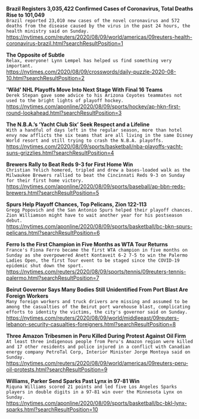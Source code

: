 **Brazil Registers 3,035,422 Confirmed Cases of Coronavirus, Total Deaths Rise to 101,049**\
`Brazil reported 23,010 new cases of the novel coronavirus and 572 deaths from the disease caused by the virus in the past 24 hours, the health ministry said on Sunday.`\
https://nytimes.com/reuters/2020/08/09/world/americas/09reuters-health-coronavirus-brazil.html?searchResultPosition=1

**The Opposite of Subtle**\
`Relax, everyone! Lynn Lempel has helped us find something very important.`\
https://nytimes.com/2020/08/09/crosswords/daily-puzzle-2020-08-10.html?searchResultPosition=2

**'Wild' NHL Playoffs Move Into Next Stage With Final 16 Teams**\
`Derek Stepan gave some advice to his Arizona Coyotes teammates not used to the bright lights of playoff hockey.`\
https://nytimes.com/aponline/2020/08/09/sports/hockey/ap-hkn-first-round-lookahead.html?searchResultPosition=3

**The N.B.A.’s ‘Yacht Club Six’ Seek Respect and a Lifeline**\
`With a handful of days left in the regular season, more than hotel envy now afflicts the six teams that are all living in the same Disney World resort and still trying to crash the N.B.A. playoffs.`\
https://nytimes.com/2020/08/09/sports/basketball/nba-playoffs-yacht-suns-grizzlies.html?searchResultPosition=4

**Brewers Rally to Beat Reds 9-3 for First Home Win**\
`Christian Yelich homered, tripled and drew a bases-loaded walk as the Milwaukee Brewers rallied to beat the Cincinnati Reds 9-3 on Sunday for their first home victory. `\
https://nytimes.com/aponline/2020/08/09/sports/baseball/ap-bbn-reds-brewers.html?searchResultPosition=5

**Spurs Help Playoff Chances, Top Pelicans, Zion 122-113**\
`Gregg Popovich and the San Antonio Spurs helped their playoff chances. Zion Williamson might have to wait another year for his postseason debut.`\
https://nytimes.com/aponline/2020/08/09/sports/basketball/bc-bkn-spurs-pelicans.html?searchResultPosition=6

**Ferro Is the First Champion in Five Months as WTA Tour Returns**\
`France's Fiona Ferro became the first WTA champion in five months on Sunday as she overpowered Anett Kontaveit 6-2 7-5 to win the Palermo Ladies Open, the first Tour event to be staged since the COVID-19 epidemic shut down the sport.`\
https://nytimes.com/reuters/2020/08/09/sports/tennis/09reuters-tennis-palermo.html?searchResultPosition=7

**Beirut Governor Says Many Bodies Still Unidentified From Port Blast Are Foreign Workers**\
`Many foreign workers and truck drivers are missing and assumed to be among the casualties of the Beirut port warehouse blast, complicating efforts to identity the victims, the city's governor said on Sunday. `\
https://nytimes.com/reuters/2020/08/09/world/middleeast/09reuters-lebanon-security-casualties-foreigners.html?searchResultPosition=8

**Three Amazon Tribesmen in Peru Killed During Protest Against Oil Firm**\
`At least three indigenous people from Peru's Amazon region were killed and 17 other residents and police injured in a conflict with Canadian energy company PetroTal Corp, Interior Minister Jorge Montoya said on Sunday.`\
https://nytimes.com/reuters/2020/08/09/world/americas/09reuters-peru-oil-protests.html?searchResultPosition=9

**Williams, Parker Send Sparks Past Lynx in 97-81 Win**\
`Riquna Williams scored 21 points and led five Los Angeles Sparks players in double digits in a 97-81 win over the Minnesota Lynx on Sunday.`\
https://nytimes.com/aponline/2020/08/09/sports/basketball/bc-bkl-lynx-sparks.html?searchResultPosition=10

